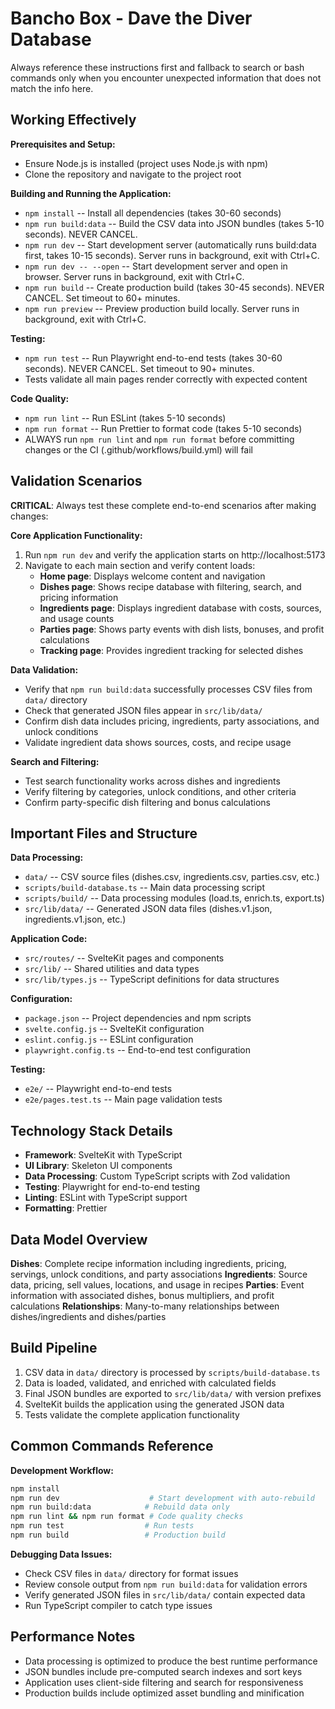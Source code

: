 # Bancho Box - Dave the Diver Database

Always reference these instructions first and fallback to search or bash commands only when you encounter unexpected information that does not match the info here.

## Working Effectively

**Prerequisites and Setup:**

- Ensure Node.js is installed (project uses Node.js with npm)
- Clone the repository and navigate to the project root

**Building and Running the Application:**

- `npm install` -- Install all dependencies (takes 30-60 seconds)
- `npm run build:data` -- Build the CSV data into JSON bundles (takes 5-10 seconds). NEVER CANCEL.
- `npm run dev` -- Start development server (automatically runs build:data first, takes 10-15 seconds). Server runs in background, exit with Ctrl+C.
- `npm run dev -- --open` -- Start development server and open in browser. Server runs in background, exit with Ctrl+C.
- `npm run build` -- Create production build (takes 30-45 seconds). NEVER CANCEL. Set timeout to 60+ minutes.
- `npm run preview` -- Preview production build locally. Server runs in background, exit with Ctrl+C.

**Testing:**

- `npm run test` -- Run Playwright end-to-end tests (takes 30-60 seconds). NEVER CANCEL. Set timeout to 90+ minutes.
- Tests validate all main pages render correctly with expected content

**Code Quality:**

- `npm run lint` -- Run ESLint (takes 5-10 seconds)
- `npm run format` -- Run Prettier to format code (takes 5-10 seconds)
- ALWAYS run `npm run lint` and `npm run format` before committing changes or the CI (.github/workflows/build.yml) will fail

## Validation Scenarios

**CRITICAL**: Always test these complete end-to-end scenarios after making changes:

**Core Application Functionality:**

1. Run `npm run dev` and verify the application starts on http://localhost:5173
2. Navigate to each main section and verify content loads:
   - **Home page**: Displays welcome content and navigation
   - **Dishes page**: Shows recipe database with filtering, search, and pricing information
   - **Ingredients page**: Displays ingredient database with costs, sources, and usage counts
   - **Parties page**: Shows party events with dish lists, bonuses, and profit calculations
   - **Tracking page**: Provides ingredient tracking for selected dishes

**Data Validation:**

- Verify that `npm run build:data` successfully processes CSV files from `data/` directory
- Check that generated JSON files appear in `src/lib/data/`
- Confirm dish data includes pricing, ingredients, party associations, and unlock conditions
- Validate ingredient data shows sources, costs, and recipe usage

**Search and Filtering:**

- Test search functionality works across dishes and ingredients
- Verify filtering by categories, unlock conditions, and other criteria
- Confirm party-specific dish filtering and bonus calculations

## Important Files and Structure

**Data Processing:**

- `data/` -- CSV source files (dishes.csv, ingredients.csv, parties.csv, etc.)
- `scripts/build-database.ts` -- Main data processing script
- `scripts/build/` -- Data processing modules (load.ts, enrich.ts, export.ts)
- `src/lib/data/` -- Generated JSON data files (dishes.v1.json, ingredients.v1.json, etc.)

**Application Code:**

- `src/routes/` -- SvelteKit pages and components
- `src/lib/` -- Shared utilities and data types
- `src/lib/types.js` -- TypeScript definitions for data structures

**Configuration:**

- `package.json` -- Project dependencies and npm scripts
- `svelte.config.js` -- SvelteKit configuration
- `eslint.config.js` -- ESLint configuration
- `playwright.config.ts` -- End-to-end test configuration

**Testing:**

- `e2e/` -- Playwright end-to-end tests
- `e2e/pages.test.ts` -- Main page validation tests

## Technology Stack Details

- **Framework**: SvelteKit with TypeScript
- **UI Library**: Skeleton UI components
- **Data Processing**: Custom TypeScript scripts with Zod validation
- **Testing**: Playwright for end-to-end testing
- **Linting**: ESLint with TypeScript support
- **Formatting**: Prettier

## Data Model Overview

**Dishes**: Complete recipe information including ingredients, pricing, servings, unlock conditions, and party associations
**Ingredients**: Source data, pricing, sell values, locations, and usage in recipes
**Parties**: Event information with associated dishes, bonus multipliers, and profit calculations
**Relationships**: Many-to-many relationships between dishes/ingredients and dishes/parties

## Build Pipeline

1. CSV data in `data/` directory is processed by `scripts/build-database.ts`
2. Data is loaded, validated, and enriched with calculated fields
3. Final JSON bundles are exported to `src/lib/data/` with version prefixes
4. SvelteKit builds the application using the generated JSON data
5. Tests validate the complete application functionality

## Common Commands Reference

**Development Workflow:**

```bash
npm install
npm run dev                    # Start development with auto-rebuild
npm run build:data            # Rebuild data only
npm run lint && npm run format # Code quality checks
npm run test                  # Run tests
npm run build                 # Production build
```

**Debugging Data Issues:**

- Check CSV files in `data/` directory for format issues
- Review console output from `npm run build:data` for validation errors
- Verify generated JSON files in `src/lib/data/` contain expected data
- Run TypeScript compiler to catch type issues

## Performance Notes

- Data processing is optimized to produce the best runtime performance
- JSON bundles include pre-computed search indexes and sort keys
- Application uses client-side filtering and search for responsiveness
- Production builds include optimized asset bundling and minification
